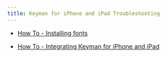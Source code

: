 ```yaml
---
title: Keyman for iPhone and iPad Troubleshooting
---
```


* [How To - Installing fonts](installing-fonts)

* [How To - Integrating Keyman for iPhone and iPad](integrating)
